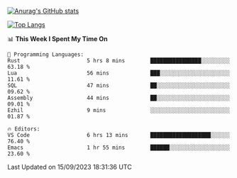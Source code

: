 [![Anurag's GitHub stats](https://github-readme-stats.vercel.app/api?username=wugouzi&count_private=true)](https://github.com/anuraghazra/github-readme-stats)

[![Top Langs](https://github-readme-stats.vercel.app/api/top-langs/?username=wugouzi&layout=compact&count_private=true&hide=html)](https://github.com/anuraghazra/github-readme-stats)

<!--START_SECTION:waka-->
📊 **This Week I Spent My Time On** 

```text
💬 Programming Languages: 
Rust                     5 hrs 8 mins        ████████████████░░░░░░░░░   63.18 % 
Lua                      56 mins             ███░░░░░░░░░░░░░░░░░░░░░░   11.61 % 
SQL                      47 mins             ██░░░░░░░░░░░░░░░░░░░░░░░   09.62 % 
Assembly                 44 mins             ██░░░░░░░░░░░░░░░░░░░░░░░   09.01 % 
Ezhil                    9 mins              ░░░░░░░░░░░░░░░░░░░░░░░░░   01.87 % 

🔥 Editors: 
VS Code                  6 hrs 13 mins       ███████████████████░░░░░░   76.40 % 
Emacs                    1 hr 55 mins        ██████░░░░░░░░░░░░░░░░░░░   23.60 % 
```


 Last Updated on 15/09/2023 18:31:36 UTC
<!--END_SECTION:waka-->

<!--
**wugouzi/wugouzi** is a ✨ _special_ ✨ repository because its `README.md` (this file) appears on your GitHub profile.

Here are some ideas to get you started:

- 🔭 I’m currently working on ...
- 🌱 I’m currently learning ...
- 👯 I’m looking to collaborate on ...
- 🤔 I’m looking for help with ...
- 💬 Ask me about ...
- 📫 How to reach me: ...
- 😄 Pronouns: ...
- ⚡ Fun fact: ...
-->

